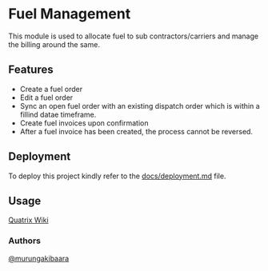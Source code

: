 
# Fuel Management

This module is used to allocate fuel to sub contractors/carriers and manage the billing around the same.


## Features

- Create a fuel order
- Edit a fuel order
- Sync an open fuel order with an existing dispatch order which is within a fillind datae timeframe.
- Create fuel invoices upon confirmation
- After a fuel invoice has been created, the process cannot be reversed.


## Deployment

To deploy this project kindly refer to the [docs/deployment.md](docs/deployment.md) file.


## Usage

[Quatrix Wiki](https://wiki.quatrixglobal.com)


### Authors

[@murungakibaara](https://www.gitlab.com/murungakibaara)

